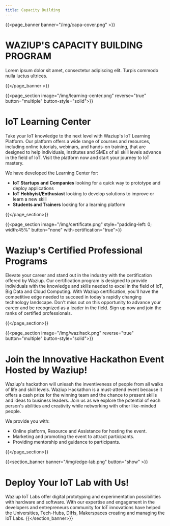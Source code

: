```yaml
---
title: Capacity Building
---
```


{{<page_banner banner="/img/capa-cover.png" >}}

# WAZIUP'S CAPACITY BUILDING PROGRAM

Lorem ipsum dolor sit amet, consectetur adipiscing elit. Turpis commodo nulla luctus ultrices.

{{</page_banner >}}

{{<page_section image="/img/learning-center.png" reverse="true"  button="multiple" button-style="solid">}}

# IoT Learning Center
Take your IoT knowledge to the next level with Waziup's IoT Learning Platform. Our platform offers a wide range of courses and resources, including online tutorials, webinars, and hands-on training, that are designed to help individuals, institutes and SMEs of all skill levels advance in the field of IoT. Visit the platform now and start your journey to IoT mastery.

We have developed the Learning Center for: 

- **IoT Startups and Companies** looking for a quick way to prototype and deploy applications
- **IoT Hobbyist/Enthusiast** looking to develop solutions to improve or learn a new skill
- **Students and Trainers** looking for a learning platform

{{</page_section>}}

{{<page_section image="/img/certificate.png" style="padding-left: 0; width:45%" button="none"  with-certification="true">}}

# Waziup's Certified Professional Programs
Elevate your career and stand out in the industry with the certification offered by Waziup. Our certification program is designed to provide individuals with the knowledge and skills needed to excel in the field of IoT, Big Data and Cloud Computing. With Waziup certification, you'll have the competitive edge needed to succeed in today's rapidly changing technology landscape. Don't miss out on this opportunity to advance your career and be recognized as a leader in the field. Sign up now and join the ranks of certified professionals.

{{</page_section>}}

{{<page_section image="/img/wazihack.png" reverse="true"  button="multiple" button-style="solid">}}

# Join the Innovative Hackathon Event Hosted by Waziup!
Waziup's hackathon will unleash the inventiveness of people from all walks of life and skill levels. Waziup Hackathon is a must-attend event because it offers a cash prize for the winning team and the chance to present skills and ideas to business leaders. Join us as we explore the potential of each person's abilities and creativity while networking with other like-minded people.
 
We provide you with: 
- Online platform, Resource and Assistance for hosting the event.
- Marketing and promoting the event to attract participants.
- Providing mentorship and guidance to participants.


{{</page_section>}}

{{<section_banner banner="/img/edge-lab.png" button="show" >}}
# Deploy Your IoT Lab with Us!
Waziup IoT Labs offer digital prototyping and experimentation possibilities with hardware and software. With our expertise and engagement in the developers and entrepreneurs community for IoT innovations have helped the Universities, Tech-Hubs, DIHs, Makerspaces creating and managing the IoT Labs.
{{</section_banner>}}
<!-- {{<full_length_banner banner="/img/edge-lab.png">}} -->